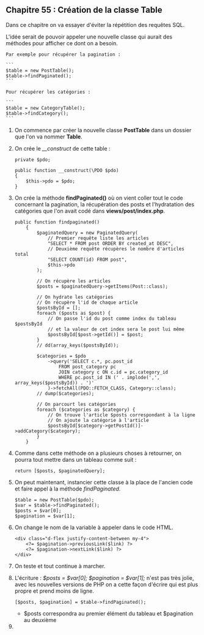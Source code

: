 ## Chapitre 55 : Création de la classe Table

Dans ce chapitre on va essayer d'éviter la répétition des requêtes SQL.

L'idée serait de pouvoir appeler une nouvelle classe qui aurait des méthodes pour afficher ce dont on a besoin.

    Par exemple pour récupérer la pagination :

    ```
    $table = new PostTable();
    $table->findPaginated();
    ```

    Pour récupérer les catégories :

    ```
    $table = new CategoryTable();
    $table->findCategory();
    ```

1. On commence par créer la nouvelle classe **PostTable** dans un dossier que l'on va nommer **Table**.

2. On crée le *__construct* de cette table :

    ```
    private $pdo;

    public function __construct(\PDO $pdo)
    {
        $this->pdo = $pdo;
    }
    ```

3. On crée la méthode **findPaginated()** où on vient coller tout le code concernant la pagination, la récupération des posts et l'hydratation des catégories que l'on avait codé dans **views/post/index.php**.

    ```
    public function findpaginated()
        {
            $paginatedQuery = new PaginatedQuery(
                // Premier requête liste les articles
                "SELECT * FROM post ORDER BY created_at DESC",
                // Deuxième requête récupères le nombre d'articles total
                "SELECT COUNT(id) FROM post",
                $this->pdo
            );

            // On récupère les articles
            $posts = $paginatedQuery->getItems(Post::class);

            // On hydrate les catégories
            // On récupère l'id de chaque article
            $postsById = [];
            foreach ($posts as $post) {
                // On passe l'id du post comme index du tableau $postsById
                // et la valeur de cet index sera le post lui même
                $postsById[$post->getId()] = $post;
            }
            // dd(array_keys($postsById));

            $categories = $pdo
                ->query('SELECT c.*, pc.post_id
                    FROM post_category pc
                    JOIN category c ON c.id = pc.category_id
                    WHERE pc.post_id IN (' . implode(',', array_keys($postsById)) . ')'
                )->fetchAll(PDO::FETCH_CLASS, Category::class);
            // dump($categories);

            // On parcourt les catégories
            foreach ($categories as $category) {
                // On trouve l'article $posts correspondant à la ligne
                // On ajoute la catégorie à l'article
                $postsById[$category->getPostId()]->addCategory($category);
            }
        }
    ```

4. Comme dans cette méthode on a plusieurs choses à retourner, on pourra tout mettre dans un tableau comme suit :

    ```
    return [$posts, $paginatedQuery];
    ```

5. On peut maintenant, instancier cette classe à la place de l'ancien code et faire appel à la méthode *findPaginated*.

    ```
    $table = new PostTable($pdo);
    $var = $table->findPaginated();
    $posts = $var[0];
    $pagination = $var[1];
    ```

6. On change le nom de la variable à appeler dans le code HTML.

    ```
    <div class="d-flex justify-content-between my-4">
        <?= $pagination->previousLink($link) ?>
        <?= $pagination->nextLink($link) ?>
    </div>
    ```

7. On teste et tout continue à marcher.

8. L'écriture : *$posts = $var[0]; $pagination = $var[1];* n'est pas très jolie, avec les nouvelles versions de PHP on a cette façon d'écrire qui est plus propre et prend moins de ligne.

    ```
    [$posts, $pagination] = $table->findPaginated();
    ```

    - $posts correspondra au premier élément du tableau et $pagination au deuxième

9. 







